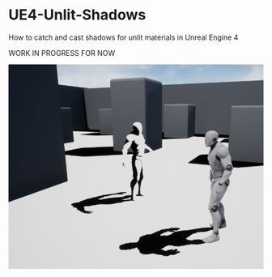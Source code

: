 # UE4-Unlit-Shadows

How to catch and cast shadows for unlit materials in Unreal Engine 4

WORK IN PROGRESS FOR NOW

![SCREENSHOT](SCREENSHOT.jpg)
